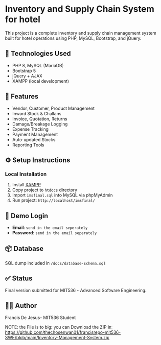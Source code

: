 # Inventory and Supply Chain System for hotel

This project is a complete inventory and supply chain management system built for hotel operations using PHP, MySQL, Bootstrap, and jQuery.

## 🧰 Technologies Used
- PHP 8, MySQL (MariaDB)
- Bootstrap 5
- jQuery + AJAX
- XAMPP (local development)

## 📁 Features
- Vendor, Customer, Product Management
- Inward Stock & Challans
- Invoice, Quotation, Returns
- Damage/Breakage Logging
- Expense Tracking
- Payment Management
- Auto-updated Stocks
- Reporting Tools

## ⚙️ Setup Instructions

### Local Installation
1. Install [XAMPP](https://www.apachefriends.org/)
2. Copy project to `htdocs` directory
3. Import `imsfinal.sql` into MySQL via phpMyAdmin
4. Run project: `http://localhost/imsfinal/`

## 👤 Demo Login
- **Email**: `send in the email seperately`
- **Password**: `send in the email seperately`

## 📦 Database
SQL dump included in `/docs/database-schema.sql`

## ✅ Status
Final version submitted for MIT536 - Advanced Software Engineering.

## 👨‍💻 Author
Francis De Jesus– MIT536 Student


NOTE: the File is to big: you can Download the ZIP in: https://github.com/thechosenwan01/francisrepo-mit536-SWE/blob/main/Inventory-Management-System.zip
